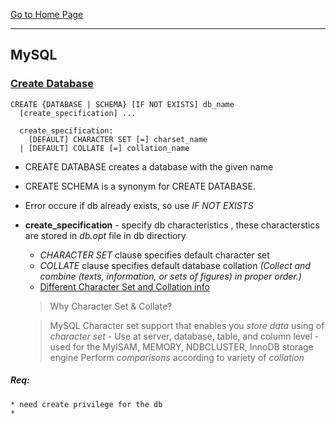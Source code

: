 [Go to Home Page](/training)

***

## MySQL

### [Create Database](http://dev.mysql.com/doc/refman/5.5/en/create-database.html)

  ```
  CREATE {DATABASE | SCHEMA} [IF NOT EXISTS] db_name
    [create_specification] ...

    create_specification:
      [DEFAULT] CHARACTER SET [=] charset_name
    | [DEFAULT] COLLATE [=] collation_name

  ```

  * CREATE DATABASE creates a database with the given name
  * CREATE SCHEMA is a synonym for CREATE DATABASE.
  * Error occure if db already exists, so use _IF NOT EXISTS_

  * **create_specification** - specify db characteristics , these characterstics are stored in _db.opt_ file in db directiory
    * _CHARACTER SET_ clause specifies default character set
    * _COLLATE_ clause specifies default database collation _(Collect and combine (texts, information, or sets of figures) in proper order.)_
    * [Different Character Set and Collation info](http://dev.mysql.com/doc/refman/5.5/en/charset.html)

    > Why Character Set & Collate?

    > MySQL Character set support that enables you _store data_ using of _character set_
        - Use at server, database, table, and column level
        - used for the MyISAM, MEMORY, NDBCLUSTER, InnoDB storage engine
    > Perform _comparisons_ according to variety of _collation_

  ##### Req:
    * need create privilege for the db
    *

